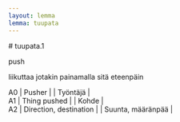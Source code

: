 ```yaml
---
layout: lemma
lemma: tuupata
---
```


<div class="sense">
# <span class="sensename">tuupata.1</span>

<span class="description">push</span>

<span class="description">liikuttaa jotakin painamalla sitä eteenpäin</span>

A0 | Pusher |   | Työntäjä |  
A1 | Thing pushed |   | Kohde |  
A2 | Direction, destination |   | Suunta, määränpää |  

</div>

